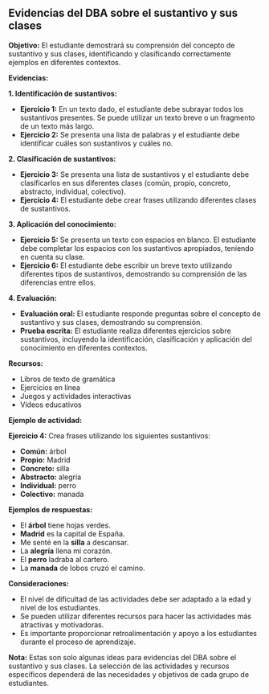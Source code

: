 ## Evidencias del DBA sobre el sustantivo y sus clases

**Objetivo:** El estudiante demostrará su comprensión del concepto de sustantivo y sus clases, identificando y clasificando correctamente ejemplos en diferentes contextos.

**Evidencias:**

**1. Identificación de sustantivos:**

* **Ejercicio 1:** En un texto dado, el estudiante debe subrayar todos los sustantivos presentes. Se puede utilizar un texto breve o un fragmento de un texto más largo.
* **Ejercicio 2:** Se presenta una lista de palabras y el estudiante debe identificar cuáles son sustantivos y cuáles no.

**2. Clasificación de sustantivos:**

* **Ejercicio 3:** Se presenta una lista de sustantivos y el estudiante debe clasificarlos en sus diferentes clases (común, propio, concreto, abstracto, individual, colectivo).
* **Ejercicio 4:** El estudiante debe crear frases utilizando diferentes clases de sustantivos. 

**3. Aplicación del conocimiento:**

* **Ejercicio 5:** Se presenta un texto con espacios en blanco. El estudiante debe completar los espacios con los sustantivos apropiados, teniendo en cuenta su clase.
* **Ejercicio 6:** El estudiante debe escribir un breve texto utilizando diferentes tipos de sustantivos, demostrando su comprensión de las diferencias entre ellos.

**4. Evaluación:**

* **Evaluación oral:** El estudiante responde preguntas sobre el concepto de sustantivo y sus clases, demostrando su comprensión.
* **Prueba escrita:** El estudiante realiza diferentes ejercicios sobre sustantivos, incluyendo la identificación, clasificación y aplicación del conocimiento en diferentes contextos.

**Recursos:**

* Libros de texto de gramática
* Ejercicios en línea
* Juegos y actividades interactivas
* Vídeos educativos

**Ejemplo de actividad:**

**Ejercicio 4:** Crea frases utilizando los siguientes sustantivos:

* **Común:** árbol
* **Propio:**  Madrid
* **Concreto:**  silla
* **Abstracto:**  alegría
* **Individual:**  perro
* **Colectivo:**  manada

**Ejemplos de respuestas:**

* El **árbol** tiene hojas verdes.
* **Madrid** es la capital de España.
* Me senté en la **silla** a descansar.
* La **alegría** llena mi corazón.
* El **perro** ladraba al cartero.
* La **manada** de lobos cruzó el camino.

**Consideraciones:**

* El nivel de dificultad de las actividades debe ser adaptado a la edad y nivel de los estudiantes.
* Se pueden utilizar diferentes recursos para hacer las actividades más atractivas y motivadoras.
* Es importante proporcionar retroalimentación y apoyo a los estudiantes durante el proceso de aprendizaje.

**Nota:** Estas son solo algunas ideas para evidencias del DBA sobre el sustantivo y sus clases. La selección de las actividades y recursos específicos dependerá de las necesidades y objetivos de cada grupo de estudiantes.